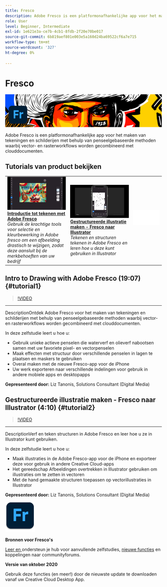 ```yaml
---
title: Fresco
description: Adobe Fresco is een platformonafhankelijke app voor het maken van tekeningen en schilderijen met behulp van penseelgebaseerde methoden waarbij vector- en rasterworkflows worden gecombineerd met clouddocumenten
role: User
level: Beginner, Intermediate
exl-id: 1e621e3a-ce7b-4cb1-8fdb-2f20e70be017
source-git-commit: 6b819aef801e003e5a160d24ba69522cf6a7e715
workflow-type: tm+mt
source-wordcount: '327'
ht-degree: 0%

---
```


# Fresco

![Hoofdafbeelding van zelfstudie](../assets/Fresco.jpg)

Adobe Fresco is een platformonafhankelijke app voor het maken van tekeningen en schilderijen met behulp van penseelgebaseerde methoden waarbij vector- en rasterworkflows worden gecombineerd met clouddocumenten.

## Tutorials van product bekijken

<table style="table-layout:fixed">
<tr>
 <td>
   <a href="fresco.md#tutorial1">
      <img alt="Introductie tot tekenen met Adobe Fresco" src="../assets/fresco_drawingPaintingIntro_tanonis_thumbnail.jpg" />
   </a>
    <div>
   <a href="fresco.md#tutorial1"><strong>Introductie tot tekenen met Adobe Fresco</strong></a>
    </div>
    <em>Gebruik de krachtige tools voor selectie en kleurbewerking in Adobe fresco om een afbeelding drastisch te wijzigen, zodat deze aansluit bij de merkbehoeften van uw bedrijf</em>
    <br>
  </td>
  <td>
   <a href="fresco.md#tutorial2">
      <img alt="Gestructureerde illustratie maken - Fresco naar Illustrator" src="../assets/fresco_textureToVector_tanonis_thumbnail.jpg" />
   </a>
    <div>
   <a href="fresco.md#tutorial2"><strong>Gestructureerde illustratie maken - Fresco naar Illustrator</strong></a>
    </div>
    <em>Tekenen en structuren tekenen in Adobe Fresco en leren hoe u deze kunt gebruiken in Illustrator</em>
    <br>
  </td>
  <td>
    <img alt="Spacer" src="../assets/Whitespacer.png" />
    <div>
    <br>
  </td>
</tr>
</table>

## Intro to Drawing with Adobe Fresco (19:07) {#tutorial1}

>[!VIDEO](https://video.tv.adobe.com/v/326946?hidetitle=true)

****
DescriptionOntdek Adobe Fresco voor het maken van tekeningen en schilderijen met behulp van penseelgebaseerde methoden waarbij vector- en rasterworkflows worden gecombineerd met clouddocumenten.

In deze zelfstudie leert u hoe u:
* Gebruik unieke actieve penselen die waterverf en olieverf nabootsen samen met uw favoriete pixel- en vectorpenselen
* Maak effecten met structuur door verschillende penselen in lagen te plaatsen en maskers te gebruiken
* Overal maken met de nieuwe Fresco-app voor de iPhone
* Uw werk exporteren naar verschillende indelingen voor gebruik in andere mobiele apps en desktopapps

**Gepresenteerd door:**
Liz Tanonis, Solutions Consultant (Digital Media)

## Gestructureerde illustratie maken - Fresco naar Illustrator (4:10) {#tutorial2}

>[!VIDEO](https://video.tv.adobe.com/v/326947?hidetitle=true)

****
DescriptionVerf en teken structuren in Adobe Fresco en leer hoe u ze in Illustrator kunt gebruiken.

In deze zelfstudie leert u hoe u:
* Maak illustraties in de Adobe Fresco-app voor de iPhone en exporteer deze voor gebruik in andere Creative Cloud-apps
* Het gereedschap Afbeeldingen overtrekken in Illustrator gebruiken om illustraties om te zetten in vectoren
* Met de hand gemaakte structuren toepassen op vectorillustraties in Illustrator

**Gepresenteerd door:**
Liz Tanonis, Solutions Consultant (Digital Media)

![Fresco-logo](../assets/fr_appicon_96.png)

**Bronnen voor Fresco&#39;s**

[Leer en ](https://helpx.adobe.com/support/adobe-fresco.html) ondersteun je hub voor aanvullende zelfstudies,  [nieuwe functies](https://helpx.adobe.com/fresco/using/whats-new.html) en koppelingen naar communityforums.

**Versie van oktober 2020**

Gebruik deze functies (en meer!) door de nieuwste update te downloaden vanaf uw Creative Cloud Desktop App.
